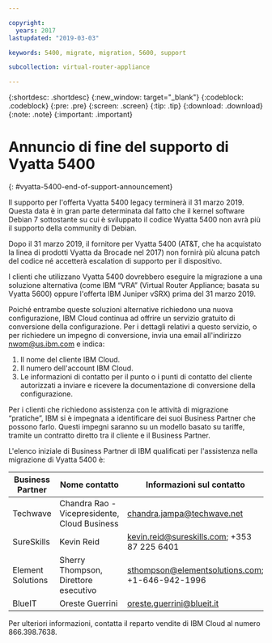 ```yaml
---

copyright:
  years: 2017
lastupdated: "2019-03-03"

keywords: 5400, migrate, migration, 5600, support

subcollection: virtual-router-appliance

---
```


{:shortdesc: .shortdesc}
{:new_window: target="_blank"}
{:codeblock: .codeblock}
{:pre: .pre}
{:screen: .screen}
{:tip: .tip}
{:download: .download}
{:note: .note}
{:important: .important}

# Annuncio di fine del supporto di Vyatta 5400
{: #vyatta-5400-end-of-support-announcement}

Il supporto per l'offerta Vyatta 5400 legacy terminerà il 31 marzo 2019. Questa data è in gran parte determinata dal fatto che il kernel software Debian 7 sottostante su cui è sviluppato il codice Wyatta 5400 non avrà più il supporto della community di Debian.

Dopo il 31 marzo 2019, il fornitore per Vyatta 5400 (AT&T, che ha acquistato la linea di prodotti Vyatta da Brocade nel 2017) non fornirà più alcuna patch del codice né accetterà escalation di supporto per il dispositivo.

I clienti che utilizzano Vyatta 5400 dovrebbero eseguire la migrazione a una soluzione alternativa (come IBM “VRA” (Virtual Router Appliance; basata su Vyatta 5600) oppure l'offerta IBM Juniper vSRX) prima del 31 marzo 2019.   

Poiché entrambe queste soluzioni alternative richiedono una nuova configurazione, IBM Cloud continua ad offrire un servizio gratuito di conversione della configurazione. Per i dettagli relativi a questo servizio, o per richiedere un impegno di conversione, invia una email all'indirizzo nwom@us.ibm.com e indica:

1. Il nome del cliente IBM Cloud.
2. Il numero dell'account IBM Cloud.
3. Le informazioni di contatto per il punto o i punti di contatto del cliente autorizzati a inviare e ricevere la documentazione di conversione della configurazione.           

Per i clienti che richiedono assistenza con le attività di migrazione “pratiche”, IBM si è impegnata a identificare dei suoi Business Partner che possono farlo. Questi impegni saranno su un modello basato su tariffe, tramite un contratto diretto tra il cliente e il Business Partner.

L'elenco iniziale di Business Partner di IBM qualificati per l'assistenza nella migrazione di Vyatta 5400 è:

| Business Partner | Nome contatto | Informazioni sul contatto |
| ------------- | ------------- | ------------- |
| Techwave | Chandra Rao - Vicepresidente, Cloud Business | chandra.jampa@techwave.net |
| SureSkills | Kevin Reid | kevin.reid@sureskills.com; +353 87 225 6401 |
| Element Solutions | Sherry Thompson, Direttore esecutivo | sthompson@elementsolutions.com; +1-646-942-1996 |
| BlueIT | Oreste Guerrini | oreste.guerrini@blueit.it |

Per ulteriori informazioni, contatta il reparto vendite di IBM Cloud al numero 866.398.7638.
